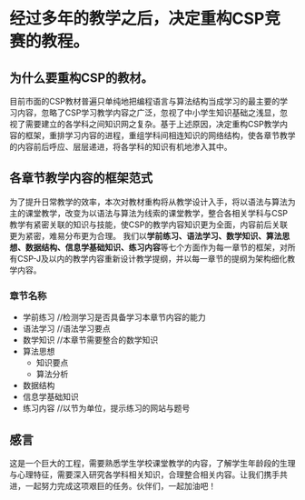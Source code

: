 # 经过多年的教学之后，决定重构CSP竞赛的教程。

## 为什么要重构CSP的教材。
目前市面的CSP教材普遍只单纯地把编程语言与算法结构当成学习的最主要的学习内容，忽略了CSP学习教学内容之广泛，忽视了中小学生知识基础之浅显，忽视了需要建立的各学科之间知识网之复杂。基于上述原因，决定重构CSP教学内容的框架，重排学习内容的进程，重组学科间相连知识的网络结构，使各章节教学的内容前后呼应、层层递进，将各学科的知识有机地渗入其中。

## 各章节教学内容的框架范式
为了提升日常教学的效率，本次对教材重构将从教学设计入手，将以语法与算法为主的课堂教学，改变为以语法与算法为线索的课堂教学，整合各相关学科与CSP教学有紧密关联的知识与技能，使CSP的教学内容知识更为全面，内容前后关联更为紧密，难易分布更为合理。
我们以**学前练习、语法学习、数学知识、算法思想、数据结构、信息学基础知识、练习内容**等七个方面作为每一章节的框架，对所有CSP-J及以内的教学内容重新设计教学提纲，并以每一章节的提纲为架构细化教学内容。

### 章节名称
  - 学前练习  //检测学习是否具备学习本章节内容的能力
  - 语法学习  //语法学习要点
  - 数学知识  //本章节需要整合的数学知识
  - 算法思想  
      - 知识要点
      - 算法分析
  - 数据结构
  - 信息学基础知识    
  - 练习内容  //以节为单位，提示练习的网站与题号


##  感言
这是一个巨大的工程，需要熟悉学生学校课堂教学的内容，了解学生年龄段的生理与心理特征，需要深入研究各学科相关知识，合理整合相关内容。让我们携手共进，一起努力完成这项艰巨的任务。伙伴们，一起加油吧！
  